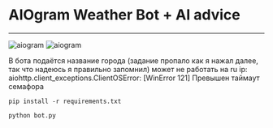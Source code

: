 # AIOgram Weather Bot + AI advice

---
![aiogram](https://img.shields.io/badge/python-v3.10-blue.svg?logo=python&logoColor=yellow) ![aiogram](https://img.shields.io/badge/aiogram-v3-blue.svg?logo=telegram) 

В бота подаётся название города
(задание пропало как я нажал далее, так что надеюсь я правильно запомнил)
может не работать на ru ip: aiohttp.client_exceptions.ClientOSError: [WinError 121] Превышен таймаут семафора

```pip install -r requirements.txt```

`python bot.py`

